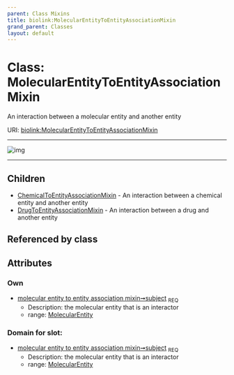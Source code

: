 ```yaml
---
parent: Class Mixins
title: biolink:MolecularEntityToEntityAssociationMixin
grand_parent: Classes
layout: default
---
```


# Class: MolecularEntityToEntityAssociationMixin


An interaction between a molecular entity and another entity

URI: [biolink:MolecularEntityToEntityAssociationMixin](https://w3id.org/biolink/vocab/MolecularEntityToEntityAssociationMixin)


---

![img](http://yuml.me/diagram/nofunky;dir:TB/class/[MolecularEntity]%3Csubject%201..1-%20[MolecularEntityToEntityAssociationMixin],[MolecularEntityToEntityAssociationMixin]%5E-[DrugToEntityAssociationMixin],[MolecularEntityToEntityAssociationMixin]%5E-[ChemicalToEntityAssociationMixin],[MolecularEntity],[DrugToEntityAssociationMixin],[ChemicalToEntityAssociationMixin])

---


## Children

 * [ChemicalToEntityAssociationMixin](ChemicalToEntityAssociationMixin.md) - An interaction between a chemical entity and another entity
 * [DrugToEntityAssociationMixin](DrugToEntityAssociationMixin.md) - An interaction between a drug and another entity

## Referenced by class


## Attributes


### Own

 * [molecular entity to entity association mixin➞subject](molecular_entity_to_entity_association_mixin_subject.md)  <sub>REQ</sub>
    * Description: the molecular entity that is an interactor
    * range: [MolecularEntity](MolecularEntity.md)

### Domain for slot:

 * [molecular entity to entity association mixin➞subject](molecular_entity_to_entity_association_mixin_subject.md)  <sub>REQ</sub>
    * Description: the molecular entity that is an interactor
    * range: [MolecularEntity](MolecularEntity.md)
